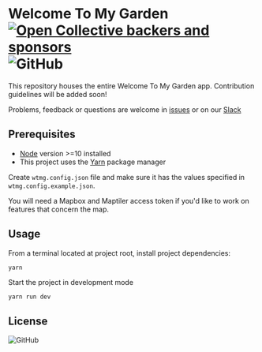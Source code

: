 # Welcome To My Garden [![Open Collective backers and sponsors](https://img.shields.io/opencollective/all/welcometomygarden?label=Support%20through%20Open%20Collective&logo=open-collective)](https://opencollective.com/welcometomygarden) ![GitHub](https://img.shields.io/github/license/welcometomygarden/welcometomygarden?label=License)

This repository houses the entire Welcome To My Garden app. Contribution guidelines will be added soon! 

Problems, feedback or questions are welcome in [issues](https://github.com/WelcometoMyGarden/welcometomygarden/issues) or on our [Slack](https://join.slack.com/t/welcometomygarden/shared_invite/zt-f31i37dj-_zFgnfe40B6EexJuB2f_~w)

## Prerequisites

- [Node](https://nodejs.org/en/download/) version >=10 installed
- This project uses the [Yarn](https://yarnpkg.com/getting-started/install) package manager

Create `wtmg.config.json` file and make sure it has the values specified in `wtmg.config.example.json`.

You will need a Mapbox and Maptiler access token if you'd like to work on features that concern the map.


## Usage
From a terminal located at project root, install project dependencies:

```bash
yarn
```

Start the project in development mode

```
yarn run dev
```

## License
![GitHub](https://img.shields.io/github/license/welcometomygarden/welcometomygarden?label=License)
